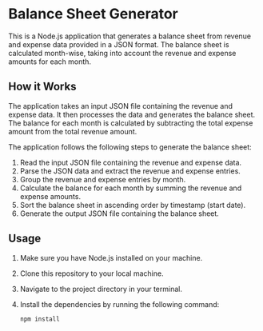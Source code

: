 # Balance Sheet Generator

This is a Node.js application that generates a balance sheet from revenue and expense data provided in a JSON format. The balance sheet is calculated month-wise, taking into account the revenue and expense amounts for each month.

## How it Works

The application takes an input JSON file containing the revenue and expense data. It then processes the data and generates the balance sheet. The balance for each month is calculated by subtracting the total expense amount from the total revenue amount.

The application follows the following steps to generate the balance sheet:

1. Read the input JSON file containing the revenue and expense data.
2. Parse the JSON data and extract the revenue and expense entries.
3. Group the revenue and expense entries by month.
4. Calculate the balance for each month by summing the revenue and expense amounts.
5. Sort the balance sheet in ascending order by timestamp (start date).
6. Generate the output JSON file containing the balance sheet.

## Usage

1. Make sure you have Node.js installed on your machine.
2. Clone this repository to your local machine.
3. Navigate to the project directory in your terminal.
4. Install the dependencies by running the following command:

   ```shell
   npm install
